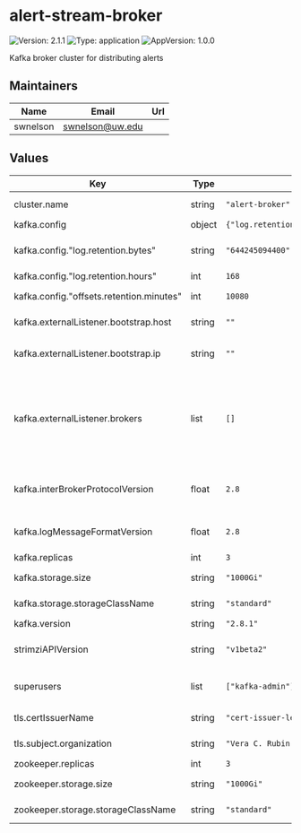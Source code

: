 # alert-stream-broker

![Version: 2.1.1](https://img.shields.io/badge/Version-2.1.1-informational?style=flat-square) ![Type: application](https://img.shields.io/badge/Type-application-informational?style=flat-square) ![AppVersion: 1.0.0](https://img.shields.io/badge/AppVersion-1.0.0-informational?style=flat-square)

Kafka broker cluster for distributing alerts

## Maintainers

| Name | Email | Url |
| ---- | ------ | --- |
| swnelson | swnelson@uw.edu |  |

## Values

| Key | Type | Default | Description |
|-----|------|---------|-------------|
| cluster.name | string | `"alert-broker"` | Name used for the Kafka broker, and used by Strimzi for many annotations. |
| kafka.config | object | `{"log.retention.bytes":"644245094400","log.retention.hours":168,"offsets.retention.minutes":10080}` | Configuration overrides for the Kafka server. |
| kafka.config."log.retention.bytes" | string | `"644245094400"` | Maximum retained number of bytes for a topic's data. This is a string -- to avoid YAML type conversion issues for large numbers. |
| kafka.config."log.retention.hours" | int | `168` | Number of days for a topic's data to be retained. |
| kafka.config."offsets.retention.minutes" | int | `10080` | Number of minutes for a consumer group's offsets to be retained. |
| kafka.externalListener.bootstrap.host | string | `""` | Hostname that should be used by clients who want to connect to the broker through the bootstrap address. |
| kafka.externalListener.bootstrap.ip | string | `""` | IP address that should be used by the broker's external bootstrap load balancer for access from the internet. The format of this is a string like "192.168.1.1". |
| kafka.externalListener.brokers | list | `[]` | List of hostname and IP for each broker. The format of this is a list of maps with 'ip' and 'host' keys. For example:    - ip: "192.168.1.1"      host: broker-0.example    - ip: "192.168.1.2"      host: broker-1.example Each replica should get a host and IP. If these are unset, then IP addresses will be chosen automatically by the Kubernetes cluster's LoadBalancer controller, and hostnames will be unset, which will break TLS connections. |
| kafka.interBrokerProtocolVersion | float | `2.8` | Version of the protocol for inter-broker communication, see https://strimzi.io/docs/operators/latest/deploying.html#ref-kafka-versions-str. |
| kafka.logMessageFormatVersion | float | `2.8` | Encoding version for messages, see https://strimzi.io/docs/operators/latest/deploying.html#ref-kafka-versions-str. |
| kafka.replicas | int | `3` | Number of Kafka broker replicas to run. |
| kafka.storage.size | string | `"1000Gi"` | Size of the backing storage disk for each of the Kafka brokers. |
| kafka.storage.storageClassName | string | `"standard"` | Name of a StorageClass to use when requesting persistent volumes. |
| kafka.version | string | `"2.8.1"` | Version of Kafka to deploy. |
| strimziAPIVersion | string | `"v1beta2"` | Version of the Strimzi Custom Resource API. The correct value depends on the deployed version of Strimzi. See [this blog post](https://strimzi.io/blog/2021/04/29/api-conversion/) for more. |
| superusers | list | `["kafka-admin"]` | A list of usernames for users who should have global admin permissions. These users will be created, along with their credentials. |
| tls.certIssuerName | string | `"cert-issuer-letsencrypt-dns"` | Name of a ClusterIssuer capable of provisioning a TLS certificate for the broker. |
| tls.subject.organization | string | `"Vera C. Rubin Observatory"` | Organization to use in the 'Subject' field of the broker's TLS certifcate. |
| zookeeper.replicas | int | `3` | Number of Zookeeper replicas to run. |
| zookeeper.storage.size | string | `"1000Gi"` | Size of the backing storage disk for each of the Zookeeper instances. |
| zookeeper.storage.storageClassName | string | `"standard"` | Name of a StorageClass to use when requesting persistent volumes. |

